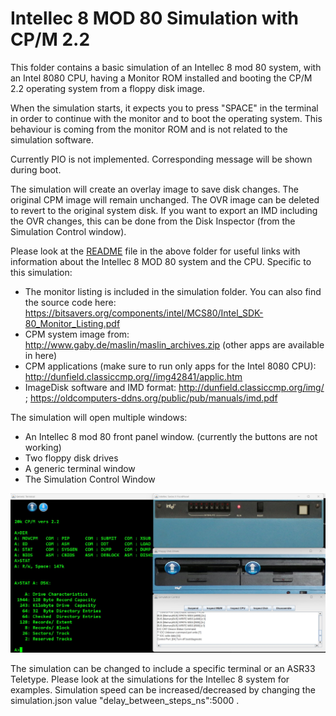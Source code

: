 # Intellec 8 MOD 80 Simulation with CP/M 2.2

This folder contains a basic simulation of an Intellec 8 mod 80 system, with an Intel 8080 CPU, having a Monitor ROM installed and booting the CP/M 2.2 operating system from a floppy disk image.

When the simulation starts, it expects you to press "SPACE" in the terminal in order to continue with the monitor and to boot the operating system.
This behaviour is coming from the monitor ROM and is not related to the simulation software.

Currently PIO is not implemented. Corresponding message will be shown during boot.

The simulation will create an overlay image to save disk changes. The original CPM image will remain unchanged. The OVR image can be deleted to revert to the original system disk. 
If you want to export an IMD including the OVR changes, this can be done from the Disk Inspector (from the Simulation Control window).

Please look at the [README](../README.md) file in the above folder for useful links with information about the Intellec 8 MOD 80 system and the CPU.
Specific to this simulation:
- The monitor listing is included in the simulation folder. You can also find the source code here: https://bitsavers.org/components/intel/MCS80/Intel_SDK-80_Monitor_Listing.pdf
- CPM system image from: http://www.gaby.de/maslin/maslin_archives.zip  (other apps are available in here)
- CPM applications (make sure to run only apps for the Intel 8080 CPU): http://dunfield.classiccmp.org//img42841/applic.htm
- ImageDisk software and IMD format: http://dunfield.classiccmp.org/img/  ;  https://oldcomputers-ddns.org/public/pub/manuals/imd.pdf
 

The simulation will open multiple windows:
- An Intellec 8 mod 80 front panel window. (currently the buttons are not working)
- Two floppy disk drives
- A generic terminal window
- The Simulation Control Window

![Intellec 8 MOD 80 simulation windows](simulation_windows.jpg)


The simulation can be changed to include a specific terminal or an ASR33 Teletype. Please look at the simulations for the Intellec 8 system for examples.
Simulation speed can be increased/decreased by changing the simulation.json value "delay_between_steps_ns":5000 .

